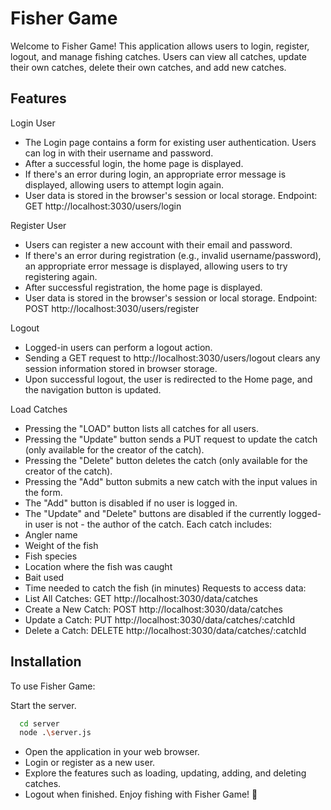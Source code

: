 
# Fisher Game

Welcome to Fisher Game! This application allows users to login, register, logout, and manage fishing catches. Users can view all catches, update their own catches, delete their own catches, and add new catches.


## Features

Login User
- The Login page contains a form for existing user authentication. Users can log in with their username and password.
- After a successful login, the home page is displayed.
- If there's an error during login, an appropriate error message is displayed, allowing users to attempt login again.
- User data is stored in the browser's session or local storage.
Endpoint: GET http://localhost:3030/users/login

Register User
- Users can register a new account with their email and password.
 - If there's an error during registration (e.g., invalid username/password), an appropriate error message is displayed, allowing users to try registering again.
 - After successful registration, the home page is displayed.
- User data is stored in the browser's session or local storage.
Endpoint: POST http://localhost:3030/users/register

Logout
- Logged-in users can perform a logout action.
- Sending a GET request to http://localhost:3030/users/logout clears any session information stored in browser storage.
- Upon successful logout, the user is redirected to the Home page, and the navigation button is updated.

Load Catches
- Pressing the "LOAD" button lists all catches for all users.
- Pressing the "Update" button sends a PUT request to update the catch (only available for the creator of the catch).
- Pressing the "Delete" button deletes the catch (only available for the creator of the catch).
- Pressing the "Add" button submits a new catch with the input values in the form.
- The "Add" button is disabled if no user is logged in.
- The "Update" and "Delete" buttons are disabled if the currently logged-in user is not - the author of the catch.
Each catch includes:
- Angler name
- Weight of the fish
- Fish species
- Location where the fish was caught
- Bait used
- Time needed to catch the fish (in minutes)
Requests to access data:
- List All Catches: GET http://localhost:3030/data/catches
- Create a New Catch: POST http://localhost:3030/data/catches
- Update a Catch: PUT http://localhost:3030/data/catches/:catchId
- Delete a Catch: DELETE http://localhost:3030/data/catches/:catchId
## Installation

To use Fisher Game:

Start the server.
```bash
  cd server
  node .\server.js
```
- Open the application in your web browser.
- Login or register as a new user.
- Explore the features such as loading, updating, adding, and deleting catches.
- Logout when finished.
Enjoy fishing with Fisher Game! 🎣


    